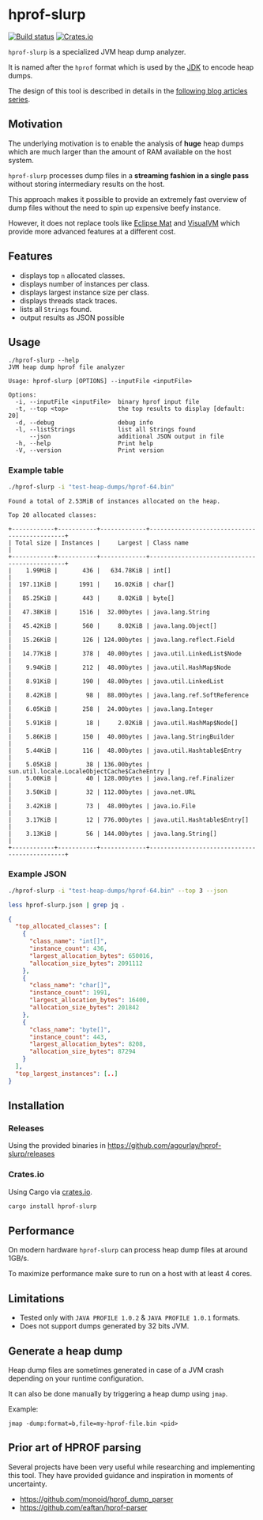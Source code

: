 # hprof-slurp

[![Build status](https://github.com/agourlay/hprof-slurp/actions/workflows/ci.yml/badge.svg)](https://github.com/agourlay/hprof-slurp/actions/workflows/ci.yml)
[![Crates.io](https://img.shields.io/crates/v/hprof-slurp.svg)](https://crates.io/crates/hprof-slurp)

`hprof-slurp` is a specialized JVM heap dump analyzer.

It is named after the `hprof` format which is used by the [JDK](https://hg.openjdk.java.net/jdk/jdk/file/ee1d592a9f53/src/hotspot/share/services/heapDumper.cpp#l62) to encode heap dumps.

The design of this tool is described in details in the [following blog articles series](https://agourlay.github.io/tags/hprof-slurp/).

## Motivation

The underlying motivation is to enable the analysis of **huge** heap dumps which are much larger than the amount of RAM available on the host system.

`hprof-slurp` processes dump files in a **streaming fashion in a single pass** without storing intermediary results on the host.

This approach makes it possible to provide an extremely fast overview of dump files without the need to spin up expensive beefy instance.

However, it does not replace tools like [Eclipse Mat](https://www.eclipse.org/mat/) and [VisualVM](https://visualvm.github.io/) which provide more advanced features at a different cost.

## Features

- displays top `n` allocated classes.
- displays number of instances per class.
- displays largest instance size per class.
- displays threads stack traces.
- lists all `Strings` found.
- output results as JSON possible

## Usage

```
./hprof-slurp --help
JVM heap dump hprof file analyzer

Usage: hprof-slurp [OPTIONS] --inputFile <inputFile>

Options:
  -i, --inputFile <inputFile>  binary hprof input file
  -t, --top <top>              the top results to display [default: 20]
  -d, --debug                  debug info
  -l, --listStrings            list all Strings found
      --json                   additional JSON output in file
  -h, --help                   Print help
  -V, --version                Print version
```

### Example table

```bash
./hprof-slurp -i "test-heap-dumps/hprof-64.bin"
```

```
Found a total of 2.53MiB of instances allocated on the heap.

Top 20 allocated classes:

+------------+-----------+-------------+----------------------------------------------+
| Total size | Instances |     Largest | Class name                                   |
+------------+-----------+-------------+----------------------------------------------+
|    1.99MiB |       436 |   634.78KiB | int[]                                        |
|  197.11KiB |      1991 |    16.02KiB | char[]                                       |
|   85.25KiB |       443 |     8.02KiB | byte[]                                       |
|   47.38KiB |      1516 |  32.00bytes | java.lang.String                             |
|   45.42KiB |       560 |     8.02KiB | java.lang.Object[]                           |
|   15.26KiB |       126 | 124.00bytes | java.lang.reflect.Field                      |
|   14.77KiB |       378 |  40.00bytes | java.util.LinkedList$Node                    |
|    9.94KiB |       212 |  48.00bytes | java.util.HashMap$Node                       |
|    8.91KiB |       190 |  48.00bytes | java.util.LinkedList                         |
|    8.42KiB |        98 |  88.00bytes | java.lang.ref.SoftReference                  |
|    6.05KiB |       258 |  24.00bytes | java.lang.Integer                            |
|    5.91KiB |        18 |     2.02KiB | java.util.HashMap$Node[]                     |
|    5.86KiB |       150 |  40.00bytes | java.lang.StringBuilder                      |
|    5.44KiB |       116 |  48.00bytes | java.util.Hashtable$Entry                    |
|    5.05KiB |        38 | 136.00bytes | sun.util.locale.LocaleObjectCache$CacheEntry |
|    5.00KiB |        40 | 128.00bytes | java.lang.ref.Finalizer                      |
|    3.50KiB |        32 | 112.00bytes | java.net.URL                                 |
|    3.42KiB |        73 |  48.00bytes | java.io.File                                 |
|    3.17KiB |        12 | 776.00bytes | java.util.Hashtable$Entry[]                  |
|    3.13KiB |        56 | 144.00bytes | java.lang.String[]                           |
+------------+-----------+-------------+----------------------------------------------+
```

### Example JSON

```bash
./hprof-slurp -i "test-heap-dumps/hprof-64.bin" --top 3 --json
```

```bash
less hprof-slurp.json | grep jq .
```

```JSON
{
  "top_allocated_classes": [
    {
      "class_name": "int[]",
      "instance_count": 436,
      "largest_allocation_bytes": 650016,
      "allocation_size_bytes": 2091112
    },
    {
      "class_name": "char[]",
      "instance_count": 1991,
      "largest_allocation_bytes": 16400,
      "allocation_size_bytes": 201842
    },
    {
      "class_name": "byte[]",
      "instance_count": 443,
      "largest_allocation_bytes": 8208,
      "allocation_size_bytes": 87294
    }
  ],
  "top_largest_instances": [..]
}
```

## Installation

### Releases

Using the provided binaries in https://github.com/agourlay/hprof-slurp/releases

### Crates.io

Using Cargo via [crates.io](https://crates.io/crates/hprof-slurp).

```bash
cargo install hprof-slurp
```

## Performance

On modern hardware `hprof-slurp` can process heap dump files at around 1GB/s.

To maximize performance make sure to run on a host with at least 4 cores.

## Limitations

- Tested only with `JAVA PROFILE 1.0.2` & `JAVA PROFILE 1.0.1` formats.
- Does not support dumps generated by 32 bits JVM.

## Generate a heap dump

Heap dump files are sometimes generated in case of a JVM crash depending on your runtime configuration.

It can also be done manually by triggering a heap dump using `jmap`.

Example:

`jmap -dump:format=b,file=my-hprof-file.bin <pid>`

## Prior art of HPROF parsing

Several projects have been very useful while researching and implementing this tool.
They have provided guidance and inspiration in moments of uncertainty.

- https://github.com/monoid/hprof_dump_parser
- https://github.com/eaftan/hprof-parser
